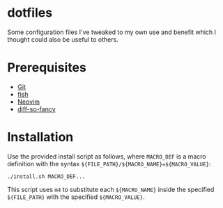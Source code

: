 # dotfiles

Some configuration files I've tweaked to my own use and benefit which I thought could also be useful to others.

# Prerequisites

- [Git](https://git-scm.com/)
- [fish](https://fishshell.com/)
- [Neovim](https://neovim.io/)
- [diff-so-fancy](https://github.com/so-fancy/diff-so-fancy)

# Installation

Use the provided install script as follows, where `MACRO_DEF` is a macro definition with the syntax `${FILE_PATH}/${MACRO_NAME}=${MACRO_VALUE}`:

    ./install.sh MACRO_DEF...

This script uses `m4` to substitute each `${MACRO_NAME}` inside the specified `${FILE_PATH}` with the specified `${MACRO_VALUE}`.
